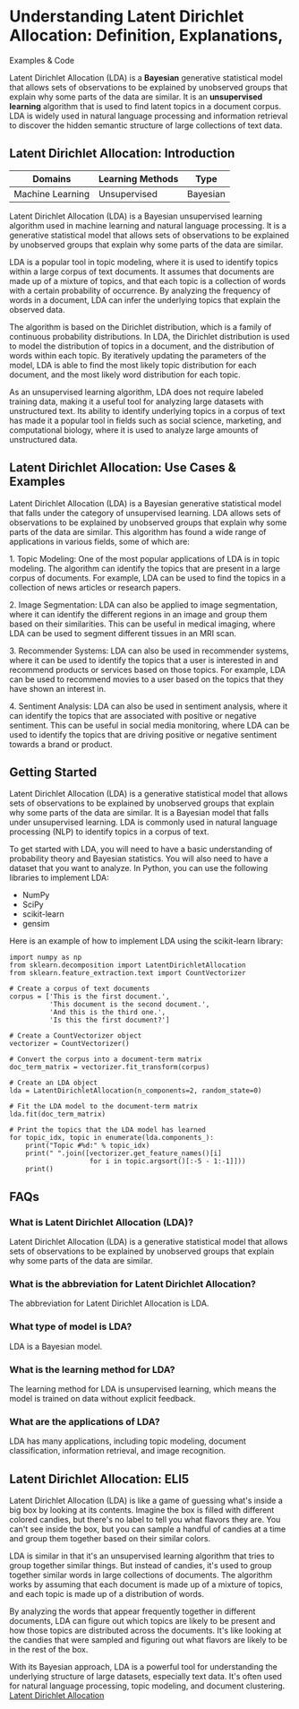 # Understanding Latent Dirichlet Allocation: Definition, Explanations,
Examples & Code

Latent Dirichlet Allocation (LDA) is a **Bayesian** generative statistical
model that allows sets of observations to be explained by unobserved groups
that explain why some parts of the data are similar. It is an **unsupervised
learning** algorithm that is used to find latent topics in a document corpus.
LDA is widely used in natural language processing and information retrieval to
discover the hidden semantic structure of large collections of text data.

## Latent Dirichlet Allocation: Introduction

Domains | Learning Methods | Type  
---|---|---  
Machine Learning | Unsupervised | Bayesian  
  
Latent Dirichlet Allocation (LDA) is a Bayesian unsupervised learning
algorithm used in machine learning and natural language processing. It is a
generative statistical model that allows sets of observations to be explained
by unobserved groups that explain why some parts of the data are similar.

LDA is a popular tool in topic modeling, where it is used to identify topics
within a large corpus of text documents. It assumes that documents are made up
of a mixture of topics, and that each topic is a collection of words with a
certain probability of occurrence. By analyzing the frequency of words in a
document, LDA can infer the underlying topics that explain the observed data.

The algorithm is based on the Dirichlet distribution, which is a family of
continuous probability distributions. In LDA, the Dirichlet distribution is
used to model the distribution of topics in a document, and the distribution
of words within each topic. By iteratively updating the parameters of the
model, LDA is able to find the most likely topic distribution for each
document, and the most likely word distribution for each topic.

As an unsupervised learning algorithm, LDA does not require labeled training
data, making it a useful tool for analyzing large datasets with unstructured
text. Its ability to identify underlying topics in a corpus of text has made
it a popular tool in fields such as social science, marketing, and
computational biology, where it is used to analyze large amounts of
unstructured data.

## Latent Dirichlet Allocation: Use Cases & Examples

Latent Dirichlet Allocation (LDA) is a Bayesian generative statistical model
that falls under the category of unsupervised learning. LDA allows sets of
observations to be explained by unobserved groups that explain why some parts
of the data are similar. This algorithm has found a wide range of applications
in various fields, some of which are:

1\. Topic Modeling: One of the most popular applications of LDA is in topic
modeling. The algorithm can identify the topics that are present in a large
corpus of documents. For example, LDA can be used to find the topics in a
collection of news articles or research papers.

2\. Image Segmentation: LDA can also be applied to image segmentation, where
it can identify the different regions in an image and group them based on
their similarities. This can be useful in medical imaging, where LDA can be
used to segment different tissues in an MRI scan.

3\. Recommender Systems: LDA can also be used in recommender systems, where it
can be used to identify the topics that a user is interested in and recommend
products or services based on those topics. For example, LDA can be used to
recommend movies to a user based on the topics that they have shown an
interest in.

4\. Sentiment Analysis: LDA can also be used in sentiment analysis, where it
can identify the topics that are associated with positive or negative
sentiment. This can be useful in social media monitoring, where LDA can be
used to identify the topics that are driving positive or negative sentiment
towards a brand or product.

## Getting Started

Latent Dirichlet Allocation (LDA) is a generative statistical model that
allows sets of observations to be explained by unobserved groups that explain
why some parts of the data are similar. It is a Bayesian model that falls
under unsupervised learning. LDA is commonly used in natural language
processing (NLP) to identify topics in a corpus of text.

To get started with LDA, you will need to have a basic understanding of
probability theory and Bayesian statistics. You will also need to have a
dataset that you want to analyze. In Python, you can use the following
libraries to implement LDA:

  * NumPy
  * SciPy
  * scikit-learn
  * gensim

Here is an example of how to implement LDA using the scikit-learn library:

    
    
    
    import numpy as np
    from sklearn.decomposition import LatentDirichletAllocation
    from sklearn.feature_extraction.text import CountVectorizer
    
    # Create a corpus of text documents
    corpus = ['This is the first document.',
              'This document is the second document.',
              'And this is the third one.',
              'Is this the first document?']
    
    # Create a CountVectorizer object
    vectorizer = CountVectorizer()
    
    # Convert the corpus into a document-term matrix
    doc_term_matrix = vectorizer.fit_transform(corpus)
    
    # Create an LDA object
    lda = LatentDirichletAllocation(n_components=2, random_state=0)
    
    # Fit the LDA model to the document-term matrix
    lda.fit(doc_term_matrix)
    
    # Print the topics that the LDA model has learned
    for topic_idx, topic in enumerate(lda.components_):
        print("Topic #%d:" % topic_idx)
        print(" ".join([vectorizer.get_feature_names()[i]
                        for i in topic.argsort()[:-5 - 1:-1]]))
        print()
    
    

## FAQs

### What is Latent Dirichlet Allocation (LDA)?

Latent Dirichlet Allocation (LDA) is a generative statistical model that
allows sets of observations to be explained by unobserved groups that explain
why some parts of the data are similar.

### What is the abbreviation for Latent Dirichlet Allocation?

The abbreviation for Latent Dirichlet Allocation is LDA.

### What type of model is LDA?

LDA is a Bayesian model.

### What is the learning method for LDA?

The learning method for LDA is unsupervised learning, which means the model is
trained on data without explicit feedback.

### What are the applications of LDA?

LDA has many applications, including topic modeling, document classification,
information retrieval, and image recognition.

## Latent Dirichlet Allocation: ELI5

Latent Dirichlet Allocation (LDA) is like a game of guessing what's inside a
big box by looking at its contents. Imagine the box is filled with different
colored candies, but there's no label to tell you what flavors they are. You
can't see inside the box, but you can sample a handful of candies at a time
and group them together based on their similar colors.

LDA is similar in that it's an unsupervised learning algorithm that tries to
group together similar things. But instead of candies, it's used to group
together similar words in large collections of documents. The algorithm works
by assuming that each document is made up of a mixture of topics, and each
topic is made up of a distribution of words.

By analyzing the words that appear frequently together in different documents,
LDA can figure out which topics are likely to be present and how those topics
are distributed across the documents. It's like looking at the candies that
were sampled and figuring out what flavors are likely to be in the rest of the
box.

With its Bayesian approach, LDA is a powerful tool for understanding the
underlying structure of large datasets, especially text data. It's often used
for natural language processing, topic modeling, and document clustering.
[Latent Dirichlet Allocation](https://serp.ai/latent-dirichlet-allocation/)
